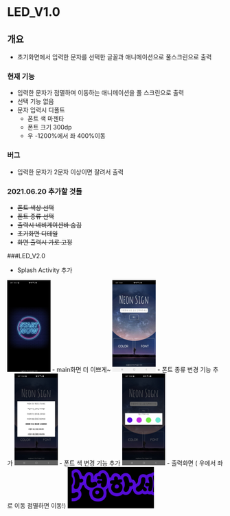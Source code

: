 # LED_V1.0

## 개요
 - 초기화면에서 입력한 문자를 선택한 글꼴과 애니메이션으로 풀스크린으로 출력
 
### 현재 기능
 - 입력한 문자가 점멸하며 이동하는 애니메이션을 풀 스크린으로 출력
 - 선택 기능 없음
 - 문자 입력시 디폴트
    - 폰트 색 마젠타 
    - 폰트 크기 300dp
    - 우 -1200%에서 좌 400%이동

### 버그
 - 입력한 문자가 2문자 이상이면 잘려서 출력
   
### 2021.06.20 추가할 것들
 - ~~폰트 색상 선택~~
 - ~~폰트 종류 선택~~
 - ~~출력시 네비게이션바 숨김~~
 - ~~초기화면 디테일~~
 - ~~화면 출력시 가로 고정~~

###LED_V2.0
 - Splash Activity 추가
 
 
 <img src = "/Led_image/Splash.jpg" width="20%" height="20%">
 - main화면 더 이쁘게~
 <img src = "/Led_image/MainView.jpg" width="20%" height="20%">
 - 폰트 종류 변경 기능 추가
 <img src = "/Led_image/Font_select.jpg" width="20%" height="20%">
 - 폰트 색 변경 기능 추가
 <img src = "/Led_image/ColorSelect.jpg" width="20%" height="20%">
 - 출력화면 ( 우에서 좌로 이동 점멸하면 이동!)
 <img src = "/Led_image/View.jpg" width="40%" height="40%">
 


